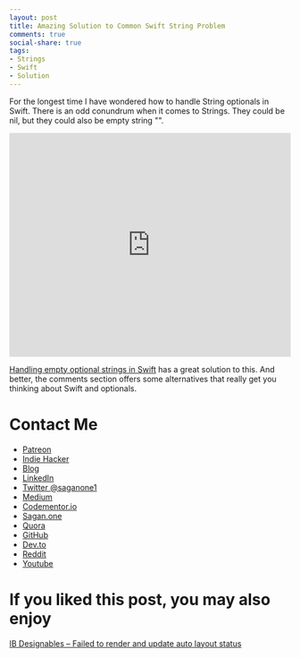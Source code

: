 ```yaml
---
layout: post
title: Amazing Solution to Common Swift String Problem
comments: true
social-share: true
tags:
- Strings
- Swift
- Solution
---
```

  For the longest time I have wondered how to handle String optionals in Swift.  There is an odd conundrum when it comes to Strings.  They could be nil, but they could also be empty string "".

<iframe src="https://upscri.be/99b881?as_embed" height="400" frameborder="0" style="width:100%;max-width:800px;margin:0 auto;"></iframe>

[Handling empty optional strings in Swift](https://medium.com/ios-os-x-development/handling-empty-optional-strings-in-swift-ba77ef627d74?ref=mailist) has a great solution to this.  And better, the comments section offers some alternatives that really get you thinking about Swift and optionals.

# Contact Me
* [Patreon](https://www.patreon.com/saganone)
* [Indie Hacker](https://www.indiehackers.com/bbookman)
* [Blog](http://bbookman.github.io)
* [LinkedIn](http://linkedin.com/in/brucebookman)
* [Twitter @saganone1](https://twitter.com/saganone1)
* [Medium](https://medium.com/adventures-in-ios-mobile-app-development)
* [Codementor.io](https://www.codementor.io/bbookman)
* [Sagan.one](http://sagan.one)
* [Quora](https://saganone.quora.com/)
* [GitHub](https://github.com/bbookman)
* [Dev.to](https://dev.to/bbookman)
* [Reddit](https://www.reddit.com/user/Bbookman)
* [Youtube](https://www.youtube.com/channel/UCERHLEbt6fipRMiPRR4u3SQ)

# If you liked this post, you may also enjoy
 [IB Designables – Failed to render and update auto layout status](https://bbookman.github.io/why-didn-t-i-know-about-zamzamkit-before-omg-this-is-great/)
